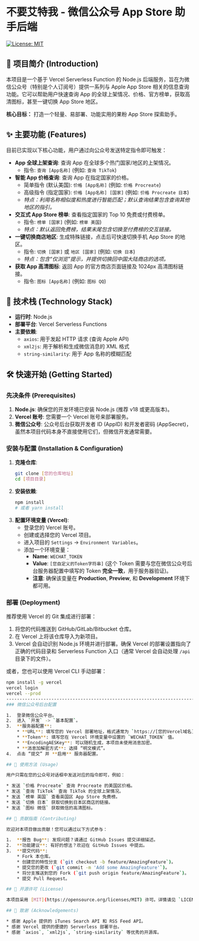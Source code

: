 # 不要艾特我 - 微信公众号 App Store 助手后端

[![License: MIT](https://img.shields.io/badge/License-MIT-yellow.svg)](https://opensource.org/licenses/MIT)

## 📖 项目简介 (Introduction)

本项目是一个基于 Vercel Serverless Function 的 Node.js 后端服务，旨在为微信公众号（特别是个人订阅号）提供一系列与 Apple App Store 相关的信息查询功能。它可以帮助用户快速查询 App 的全球上架情况、价格、官方榜单，获取高清图标，甚至一键切换 App Store 地区。

**核心目标：** 打造一个轻量、易部署、功能实用的果粉 App Store 探索助手。

## ✨ 主要功能 (Features)

目前已实现以下核心功能，用户通过向公众号发送特定指令即可触发：

* **App 全球上架查询**: 查询 App 在全球多个热门国家/地区的上架情况。
    * 指令: `查询 [App名称]` (例如: `查询 TikTok`)
* **智能 App 价格查询**: 查询 App 在指定国家的价格。
    * 简单指令 (默认美国): `价格 [App名称]` (例如: `价格 Procreate`)
    * 高级指令 (指定国家): `价格 [App名称] [国家]` (例如: `价格 Procreate 日本`)
    * *特点：利用名称相似度和热度进行智能匹配；默认查询结果包含查询其他地区的指引。*
* **交互式 App Store 榜单**: 查看指定国家的 Top 10 免费或付费榜单。
    * 指令: `榜单 [国家]` (例如: `榜单 美国`)
    * *特点：默认返回免费榜，结果末尾包含切换至付费榜的交互链接。*
* **一键切换商店地区**: 生成特殊链接，点击后可快速切换手机 App Store 的地区。
    * 指令: `切换 [国家]` 或 `地区 [国家]` (例如: `切换 日本`)
    * *特点：包含“仅浏览”提示，并提供切换回中国大陆商店的选项。*
* **获取 App 高清图标**: 返回 App 的官方商店页面链接及 1024px 高清图标链接。
    * 指令: `图标 [App名称]` (例如: `图标 QQ`)

## 🚀 技术栈 (Technology Stack)

* **运行时**: Node.js
* **部署平台**: Vercel Serverless Functions
* **主要依赖**:
    * `axios`: 用于发起 HTTP 请求 (查询 Apple API)
    * `xml2js`: 用于解析和生成微信消息的 XML 格式
    * `string-similarity`: 用于 App 名称的模糊匹配

## 🛠️ 快速开始 (Getting Started)

### 先决条件 (Prerequisites)

1.  **Node.js**: 确保您的开发环境已安装 Node.js (推荐 v18 或更高版本)。
2.  **Vercel 账号**: 您需要一个 Vercel 账号来部署服务。
3.  **微信公众号**: 公众号后台获取开发者 ID (AppID) 和开发者密码 (AppSecret)，虽然本项目代码本身不直接使用它们，但微信开发通常需要。

### 安装与配置 (Installation & Configuration)

1.  **克隆仓库**:
    ```bash
    git clone [您的仓库地址]
    cd [项目目录]
    ```
2.  **安装依赖**:
    ```bash
    npm install
    # 或者 yarn install
    ```
3.  **配置环境变量 (Vercel)**:
    * 登录您的 Vercel 账号。
    * 创建或选择您的 Vercel 项目。
    * 进入项目的 `Settings` -> `Environment Variables`。
    * 添加一个环境变量：
        * **Name**: `WECHAT_TOKEN`
        * **Value**: `[您自定义的Token字符串]` (这个 Token 需要与您在微信公众号后台服务器配置中填写的 Token **完全一致**，用于服务器验证)。
        * **注意**: 确保该变量在 **Production**, **Preview**, 和 **Development** 环境下都可用。

### 部署 (Deployment)

推荐使用 Vercel 的 Git 集成进行部署：

1.  将您的代码推送到 GitHub/GitLab/Bitbucket 仓库。
2.  在 Vercel 上将该仓库导入为新项目。
3.  Vercel 会自动识别 Node.js 环境并进行部署。确保 Vercel 的部署设置指向了正确的代码目录和 Serverless Function 入口（通常 Vercel 会自动处理 `/api` 目录下的文件）。

或者，您也可以使用 Vercel CLI 手动部署：

```bash
npm install -g vercel
vercel login
vercel --prod
----------------------------------------------------------------------------------------------------------------------------------------------
### 微信公众号后台配置

1.  登录微信公众平台。
2.  进入 `开发` -> `基本配置`。
3.  **服务器配置**:
    * **URL**: 填写您的 Vercel 部署地址，格式通常为 `https://[您的Vercel域名].vercel.app/api/wechat` (确保路径是 `/api/wechat.js` 文件对应的 Serverless Function 路径)。
    * **Token**: 填写您在 Vercel 环境变量中设置的 `WECHAT_TOKEN` 值。
    * **EncodingAESKey**: 可以随机生成，本项目未使用消息加密。
    * **消息加解密方式**: 选择 “明文模式”。
4.  点击 “提交” 并 **启用** 服务器配置。

## 💬 使用方法 (Usage)

用户只需在您的公众号对话框中发送对应的指令即可，例如：

* 发送 `价格 Procreate` 查询 Procreate 的美国区价格。
* 发送 `查询 TikTok` 查询 TikTok 的全球上架情况。
* 发送 `榜单 英国` 查看英国区 App Store 免费榜。
* 发送 `切换 日本` 获取切换到日本区商店的链接。
* 发送 `图标 微信` 获取微信的高清图标。

## 🤝 贡献指南 (Contributing)

欢迎对本项目做出贡献！您可以通过以下方式参与：

1.  **报告 Bug**: 发现问题？请通过 GitHub Issues 提交详细描述。
2.  **功能建议**: 有好的想法？欢迎在 GitHub Issues 中提出。
3.  **提交代码**:
    * Fork 本仓库。
    * 创建您的特性分支 (`git checkout -b feature/AmazingFeature`)。
    * 提交您的更改 (`git commit -m 'Add some AmazingFeature'`)。
    * 将分支推送到您的 Fork (`git push origin feature/AmazingFeature`)。
    * 提交 Pull Request。

## 📄 开源许可 (License)

本项目采用 [MIT](https://opensource.org/licenses/MIT) 许可。详情请见 `LICENSE` 文件。

## 🙏 致谢 (Acknowledgements)

* 感谢 Apple 提供的 iTunes Search API 和 RSS Feed API。
* 感谢 Vercel 提供的便捷的 Serverless 部署平台。
* 感谢 `axios`, `xml2js`, `string-similarity` 等优秀的开源库。
